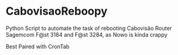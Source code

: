 # CabovisaoReboopy


Python Script to automate the task of rebooting Cabovisão Router Sagemcom F@st 3184 and  F@st 3284, as Nowo is kinda crappy

Best Paired with CronTab
